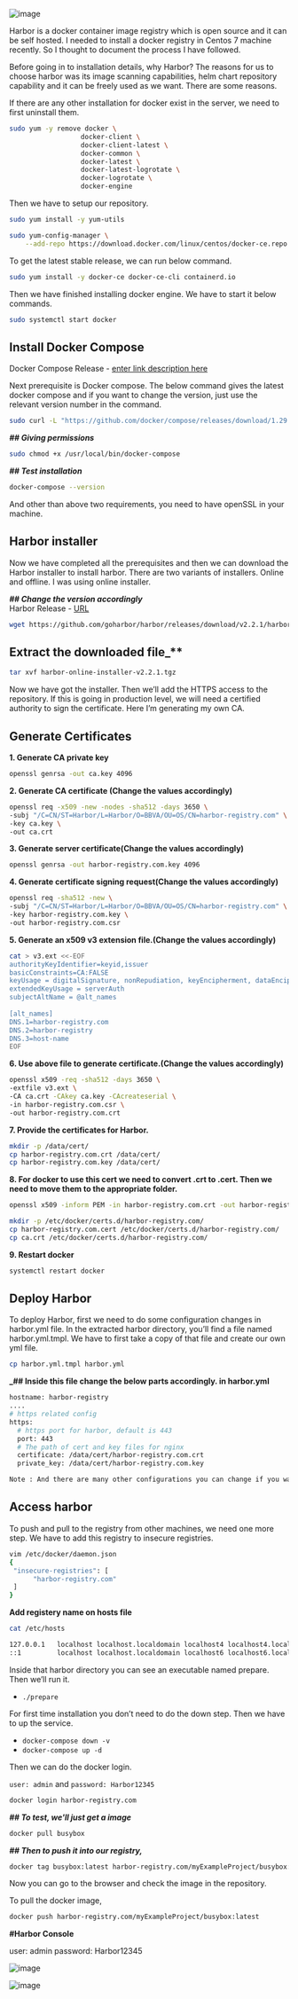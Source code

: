 ![image](https://user-images.githubusercontent.com/3519706/115870945-9b989200-a448-11eb-9815-804ae3e0e142.png)

Harbor is a docker container image registry which is open source and it can be self hosted. I needed to install a docker registry in Centos 7 machine recently. So I thought to document the process I have followed.

Before going in to installation details, why Harbor? The reasons for us to choose harbor was its image scanning capabilities, helm chart repository capability and it can be freely used as we want. There are some reasons.

If there are any other installation for docker exist in the server, we need to first uninstall them.
```bash
sudo yum -y remove docker \
                  docker-client \
                  docker-client-latest \
                  docker-common \
                  docker-latest \
                  docker-latest-logrotate \
                  docker-logrotate \
                  docker-engine
```
Then we have to setup our repository.
```bash
sudo yum install -y yum-utils 

sudo yum-config-manager \
    --add-repo https://download.docker.com/linux/centos/docker-ce.repo
```
To get the latest stable release, we can run below command.
```bash
sudo yum install -y docker-ce docker-ce-cli containerd.io
```

Then we have finished installing docker engine. We have to start it below commands.
```bash
sudo systemctl start docker
```
## Install Docker Compose

Docker Compose Release - [enter link description here](https://github.com/docker/compose/releases)

Next prerequisite is Docker compose. The below command gives the latest docker compose and if you want to change the version, just use the relevant version number in the command.
```bash
sudo curl -L "https://github.com/docker/compose/releases/download/1.29.1/docker-compose-$(uname -s)-$(uname -m)" -o /usr/local/bin/docker-compose
```
**_## Giving permissions_**  
```bash
sudo chmod +x /usr/local/bin/docker-compose
```
**_## Test installation_**  
```bash
docker-compose --version
```
And other than above two requirements, you need to have openSSL in your machine.

## Harbor installer

Now we have completed all the prerequisites and then we can download the Harbor installer to install harbor. There are two variants of installers. Online and offline. I was using online installer.

**_## Change the version accordingly_**  
Harbor Release - [URL](https://github.com/goharbor/harbor/releases)
```bash
wget https://github.com/goharbor/harbor/releases/download/v2.2.1/harbor-online-installer-v2.2.1.tgz
```
## Extract the downloaded file_** 
```bash
tar xvf harbor-online-installer-v2.2.1.tgz
```
Now we have got the installer. Then we’ll add the HTTPS access to the repository. If this is going in production level, we will need a certified authority to sign the certificate. Here I’m generating my own CA.

## Generate Certificates

**1. Generate CA private key**  
```bash
openssl genrsa -out ca.key 4096
```
**2. Generate CA certificate (Change the values accordingly)**  
```bash
openssl req -x509 -new -nodes -sha512 -days 3650 \
-subj "/C=CN/ST=Harbor/L=Harbor/O=BBVA/OU=OS/CN=harbor-registry.com" \
-key ca.key \
-out ca.crt
```
**3. Generate server certificate(Change the values accordingly)**  
```bash
openssl genrsa -out harbor-registry.com.key 4096
```
**4. Generate certificate signing request(Change the values accordingly)**  
```bash
openssl req -sha512 -new \
-subj "/C=CN/ST=Harbor/L=Harbor/O=BBVA/OU=OS/CN=harbor-registry.com" \
-key harbor-registry.com.key \
-out harbor-registry.com.csr
```
**5. Generate an x509 v3 extension file.(Change the values accordingly)**  
```bash
cat > v3.ext <<-EOF  
authorityKeyIdentifier=keyid,issuer  
basicConstraints=CA:FALSE  
keyUsage = digitalSignature, nonRepudiation, keyEncipherment, dataEncipherment  
extendedKeyUsage = serverAuth  
subjectAltName = @alt_names  
  
[alt_names]  
DNS.1=harbor-registry.com  
DNS.2=harbor-registry  
DNS.3=host-name  
EOF
```
**6. Use above file to generate certificate.(Change the values accordingly)**  
```bash
openssl x509 -req -sha512 -days 3650 \
-extfile v3.ext \
-CA ca.crt -CAkey ca.key -CAcreateserial \
-in harbor-registry.com.csr \
-out harbor-registry.com.crt
```
**7. Provide the certificates for Harbor.**  
```bash
mkdir -p /data/cert/ 
cp harbor-registry.com.crt /data/cert/
cp harbor-registry.com.key /data/cert/
```
**8. For docker to use this cert we need to convert .crt to .cert. Then we need to move them to the appropriate folder.**  
```bash
openssl x509 -inform PEM -in harbor-registry.com.crt -out harbor-registry.com.cert

mkdir -p /etc/docker/certs.d/harbor-registry.com/
cp harbor-registry.com.cert /etc/docker/certs.d/harbor-registry.com/
cp ca.crt /etc/docker/certs.d/harbor-registry.com/
```
**9. Restart docker**  
```bash
systemctl restart docker
```
## Deploy Harbor

To deploy Harbor, first we need to do some configuration changes in harbor.yml file. In the extracted harbor directory, you’ll find a file named harbor.yml.tmpl. We have to first take a copy of that file and create our own yml file.
```bash
cp harbor.yml.tmpl harbor.yml
```
**_## Inside this file change the below parts accordingly. in harbor.yml**
```bash
hostname: harbor-registry  
....  
# https related config  
https:  
  # https port for harbor, default is 443  
  port: 443  
  # The path of cert and key files for nginx  
  certificate: /data/cert/harbor-registry.com.crt  
  private_key: /data/cert/harbor-registry.com.key

Note : And there are many other configurations you can change if you want.
```
## Access harbor

To push and pull to the registry from other machines, we need one more step. We have to add this registry to insecure registries.
```bash
vim /etc/docker/daemon.json  
{
 "insecure-registries": [
      "harbor-registry.com"
 ]
}
```
**Add registery name on hosts file**
```bash
cat /etc/hosts
```
```bash
127.0.0.1   localhost localhost.localdomain localhost4 localhost4.localdomain4 harbor-registry.com harbor-registry
::1         localhost localhost.localdomain localhost6 localhost6.localdomain6
```
Inside that harbor directory you can see an executable named prepare. Then we’ll run it.

-   `./prepare`

For first time installation you don’t need to do the down step. Then we have to up the service.

-   `docker-compose down -v`
-   `docker-compose up -d`

Then we can do the docker login.

`user: admin` and `password: Harbor12345`
```bash
docker login harbor-registry.com
```
**_## To test, we'll just get a image_**
```bash
docker pull busybox
```
**_## Then to push it into our registry,_**  
```bash
docker tag busybox:latest harbor-registry.com/myExampleProject/busybox:latest
```
Now you can go to the browser and check the image in the repository.

To pull the docker image,
```bash
docker push harbor-registry.com/myExampleProject/busybox:latest
```

**#Harbor Console**

user: admin
password: Harbor12345

![image](https://user-images.githubusercontent.com/3519706/115871211-ed411c80-a448-11eb-9fb6-054646881648.png)

![image](https://user-images.githubusercontent.com/3519706/115871487-4b6dff80-a449-11eb-93f6-0c85b3459a23.png)
